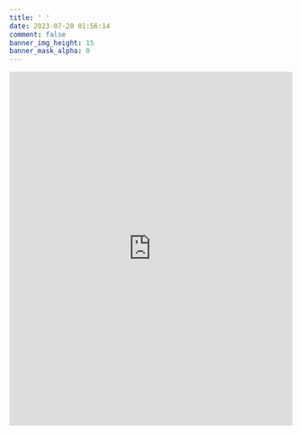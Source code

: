 ```yaml
---
title: ' '
date: 2023-07-20 01:56:14
comment: false
banner_img_height: 15
banner_mask_alpha: 0
---
```


<script>
    document.getElementsByClassName("col-12 col-md-10 m-auto")[0].className='col-12 col-mg-11 m-auto';
</script>

<iframe width="100%" scrolling="no" height="630" align="middle" frameborder="no" src="https://yesplay.waahah.xyz" hspace="0" vspace="0" marginheight="0" marginwidth="0" name="tv">
    
</iframe>